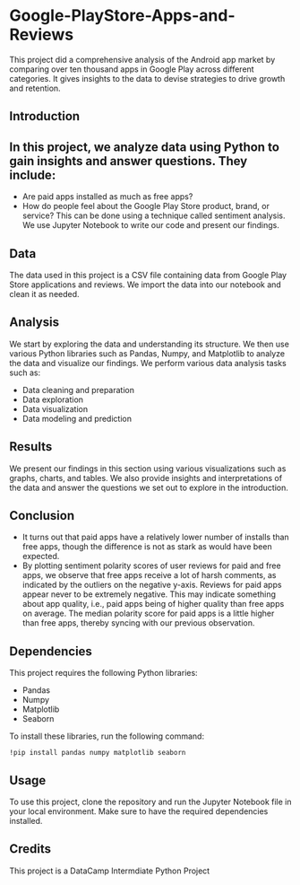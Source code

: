 # Google-PlayStore-Apps-and-Reviews
This project did a comprehensive analysis of the Android app market by comparing over ten thousand apps in Google Play across different categories. It gives insights to the data to devise strategies to drive growth and retention.

## Introduction

In this project, we analyze data using Python to gain insights and answer questions. They include:
- 
- Are paid apps installed as much as free apps?
- How do people feel about the Google Play Store product, brand, or service? This can be done using a technique called sentiment analysis.
We use Jupyter Notebook to write our code and present our findings.

## Data

The data used in this project is a CSV file containing data from Google Play Store applications and reviews. We import the data into our notebook and clean it as needed.

## Analysis

We start by exploring the data and understanding its structure. We then use various Python libraries such as Pandas, Numpy, and Matplotlib to analyze the data and visualize our findings. We perform various data analysis tasks such as:

- Data cleaning and preparation
- Data exploration
- Data visualization
- Data modeling and prediction

## Results

We present our findings in this section using various visualizations such as graphs, charts, and tables. We also provide insights and interpretations of the data and answer the questions we set out to explore in the introduction.

## Conclusion
- It turns out that paid apps have a relatively lower number of installs than free apps, though the difference is not as stark as would have been expected.
- By plotting sentiment polarity scores of user reviews for paid and free apps, we observe that free apps receive a lot of harsh comments, as indicated by the outliers on the negative y-axis. Reviews for paid apps appear never to be extremely negative. This may indicate something about app quality, i.e., paid apps being of higher quality than free apps on average. The median polarity score for paid apps is a little higher than free apps, thereby syncing with our previous observation.

## Dependencies

This project requires the following Python libraries:

- Pandas
- Numpy
- Matplotlib
- Seaborn

To install these libraries, run the following command:

```
!pip install pandas numpy matplotlib seaborn
```

## Usage

To use this project, clone the repository and run the Jupyter Notebook file in your local environment. Make sure to have the required dependencies installed.

## Credits

This project is a DataCamp Intermdiate Python Project
